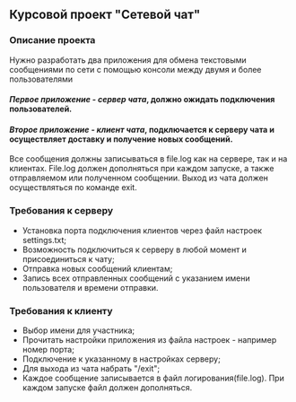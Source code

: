 ## Курсовой проект "Сетевой чат"

### Описание проекта

Нужно разработать два приложения для обмена текстовыми сообщениями по сети с помощью консоли между двумя и более пользователями

#### _Первое приложение - сервер чата_, должно ожидать подключения пользователей.

#### _Второе приложение - клиент чата_, подключается к серверу чата и осуществляет доставку и получение новых сообщений.

Все сообщения должны записываться в file.log как на сервере, так и на клиентах. File.log должен дополняться при каждом запуске, а также отправляемом или полученном сообщении. Выход из чата должен осуществляться по команде exit.

### Требования к серверу
* Установка порта подключения клиентов через файл настроек settings.txt;
* Возможность подключиться к серверу в любой момент и присоединиться к чату;
* Отправка новых сообщений клиентам;
* Запись всех отправленных сообщений с указанием имени пользователя и времени отправки.

### Требования к клиенту
* Выбор имени для участника;
* Прочитать настройки приложения из файла настроек - например номер порта;
* Подключение к указанному в настройках серверу;
* Для выхода из чата набрать "/exit";
* Каждое сообщение записывается в файл логирования(file.log). При каждом запуске файл должен дополняться.